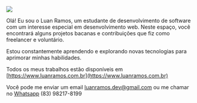<img src='https://capsule-render.vercel.app/api?type=waving&color=timeGradient&height=250&section=header&text=Luan%20Ramos&fontSize=70&fontAlignY=35&desc=Software%20Developer%20%20%20&descAlignY=50' />


Olá! Eu sou o Luan Ramos, um estudante de desenvolvimento de software com um interesse especial em desenvolvimento web. Neste espaço, você encontrará alguns projetos bacanas e contribuições que fiz como freelancer e voluntário.

Estou constantemente aprendendo e explorando novas tecnologias para aprimorar minhas habilidades.

Todos os meus trabalhos estão disponíveis em [https://www.luanramos.com.br](https://www.luanramos.com.br)

Você pode me enviar um email luanramos.dev@gmail.com ou me chamar no [Whatsapp](https://wa.me/5583982178199) (83) 98217-8199 
